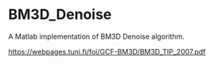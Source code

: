 # BM3D_Denoise

A Matlab implementation of BM3D Denoise algorithm.

https://webpages.tuni.fi/foi/GCF-BM3D/BM3D_TIP_2007.pdf
